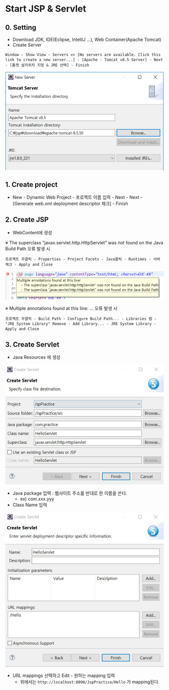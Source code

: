 ﻿# Start JSP & Servlet

## 0. Setting
- Download JDK, IDE(Eclipse, IntelliJ ...), Web Container(Apache Tomcat)
- Create Server
```
Window - Show View - Servers => [No servers are available. Click this link to create a new server...] - [Apache - Tomcat v8.5 Server] - Next - [톰캣 설치위치 지정 & JRE 선택] - Finish
```
![newServer](./img/new_tomcat_server.png)

## 1. Create project
- New - Dynamic Web Project - 프로젝트 이름 입력 - Next - Next - [Generate web.xml deployment descriptor 체크] - Finish 

## 2. Create JSP
- WebContent에 생성

※ The superclass "javax.servlet.http.HttpServlet" was not found on the Java Build Path 오류 발생 시
```
프로젝트 우클릭 - Properties - Project Facets - Java클릭 - Runtimes - 서버 체크 - Apply and Close
```

![jspError](./img/jsp_error.png)

※ Multiple annotations found at this line: ... 오류 발생 시
```
프로젝트 우클릭 - Build Path - Configure Build Path... - Libraries 탭 - "JRE System Library" Remove - Add Library... - JRE System Library - Apply and Close
```

## 3. Create Servlet
- Java Resources 에 생성

![createServlet_1](./img/create_servlet_1.JPG)

- Java package 입력 : 웹사이트 주소를 반대로 한 이름을 쓴다.
	- ex) com.xxx.yyy
- Class Name 입력

![createServlet_2](./img/create_servlet_2.JPG)

- URL mappings 선택하고 Edit - 원하는 mapping 입력
	- 위에서는 `http://localhost:8090/JspPractice/Hello` 가 mapping된다.